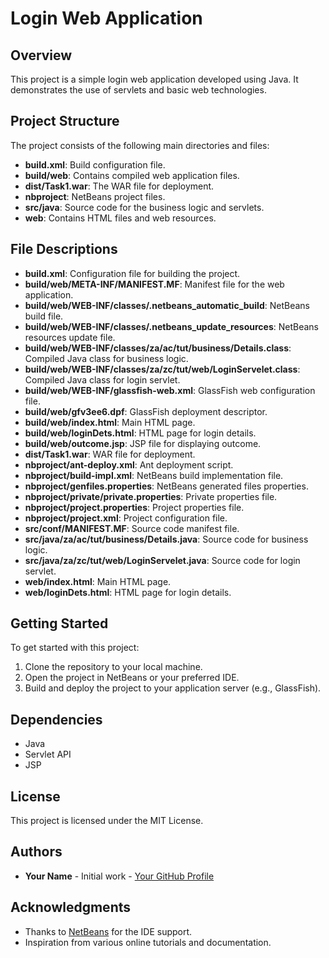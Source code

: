 # Login Web Application

## Overview
This project is a simple login web application developed using Java. It demonstrates the use of servlets and basic web technologies.

## Project Structure
The project consists of the following main directories and files:
- **build.xml**: Build configuration file.
- **build/web**: Contains compiled web application files.
- **dist/Task1.war**: The WAR file for deployment.
- **nbproject**: NetBeans project files.
- **src/java**: Source code for the business logic and servlets.
- **web**: Contains HTML files and web resources.

## File Descriptions
- **build.xml**: Configuration file for building the project.
- **build/web/META-INF/MANIFEST.MF**: Manifest file for the web application.
- **build/web/WEB-INF/classes/.netbeans_automatic_build**: NetBeans build file.
- **build/web/WEB-INF/classes/.netbeans_update_resources**: NetBeans resources update file.
- **build/web/WEB-INF/classes/za/ac/tut/business/Details.class**: Compiled Java class for business logic.
- **build/web/WEB-INF/classes/za/zc/tut/web/LoginServelet.class**: Compiled Java class for login servlet.
- **build/web/WEB-INF/glassfish-web.xml**: GlassFish web configuration file.
- **build/web/gfv3ee6.dpf**: GlassFish deployment descriptor.
- **build/web/index.html**: Main HTML page.
- **build/web/loginDets.html**: HTML page for login details.
- **build/web/outcome.jsp**: JSP file for displaying outcome.
- **dist/Task1.war**: WAR file for deployment.
- **nbproject/ant-deploy.xml**: Ant deployment script.
- **nbproject/build-impl.xml**: NetBeans build implementation file.
- **nbproject/genfiles.properties**: NetBeans generated files properties.
- **nbproject/private/private.properties**: Private properties file.
- **nbproject/project.properties**: Project properties file.
- **nbproject/project.xml**: Project configuration file.
- **src/conf/MANIFEST.MF**: Source code manifest file.
- **src/java/za/ac/tut/business/Details.java**: Source code for business logic.
- **src/java/za/zc/tut/web/LoginServelet.java**: Source code for login servlet.
- **web/index.html**: Main HTML page.
- **web/loginDets.html**: HTML page for login details.

## Getting Started
To get started with this project:
1. Clone the repository to your local machine.
2. Open the project in NetBeans or your preferred IDE.
3. Build and deploy the project to your application server (e.g., GlassFish).

## Dependencies
- Java
- Servlet API
- JSP

## License
This project is licensed under the MIT License.

## Authors
- **Your Name** - Initial work - [Your GitHub Profile](https://github.com/yourusername)

## Acknowledgments
- Thanks to [NetBeans](https://netbeans.apache.org/) for the IDE support.
- Inspiration from various online tutorials and documentation.


